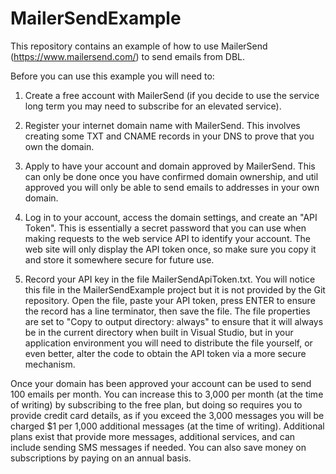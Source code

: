# MailerSendExample

This repository contains an example of how to use MailerSend (https://www.mailersend.com/)
to send emails from DBL.

Before you can use this example you will need to:

1. Create a free account with MailerSend (if you decide to use the service long
   term you may need to subscribe for an elevated service).

2. Register your internet domain name with MailerSend. This involves creating
   some TXT and CNAME records in your DNS to prove that you own the domain.

3. Apply to have your account and domain approved by MailerSend. This can only
   be done once you have confirmed domain ownership, and util approved you will
   only be able to send emails to addresses in your own domain.

4. Log in to your account, access the domain settings, and create an "API Token".
   This is essentially a secret password that you can use when making requests
   to the web service API to identify your account. The web site will only
   display the API token once, so make sure you copy it and store it somewhere
   secure for future use.

5. Record your API key in the file MailerSendApiToken.txt. You will notice this
   file in the MailerSendExample project but it is not provided by the Git
   repository. Open the file, paste your API token, press ENTER to ensure
   the record has a line terminator, then save the file. The file properties
   are set to "Copy to output directory: always" to ensure that it will always
   be in the current directory when built in Visual Studio, but in your
   application environment you will need to distribute the file yourself, or
   even better, alter the code to obtain the API token via a more secure mechanism.

Once your domain has been approved your account can be used to send 100 emails
per month. You can increase this to 3,000 per month (at the time of writing)
by subscribing to the free plan, but doing so requires you to provide credit
card details, as if you exceed the 3,000 messages you will be charged $1 per
1,000 additional messages (at the time of writing). Additional plans exist
that provide more messages, additional services, and can include sending SMS
messages if needed. You can also save money on subscriptions by paying on
an annual basis.


